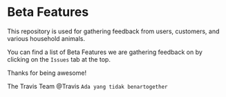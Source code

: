 # Beta Features

This repository is used for gathering feedback from users, customers, and various household animals. 

You can find a list of Beta Features we are gathering feedback on by clicking on the `Issues` tab at the top.

Thanks for being awesome!

The Travis Team
@Travis
`Ada yang tidak benartogether`
